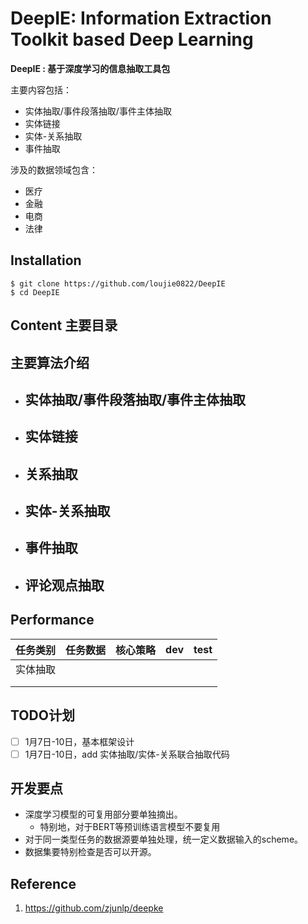 # DeepIE: Information Extraction Toolkit based Deep Learning 
**DeepIE : 基于深度学习的信息抽取工具包**

主要内容包括：

- 实体抽取/事件段落抽取/事件主体抽取
- 实体链接
- 实体-关系抽取
- 事件抽取

涉及的数据领域包含：

- 医疗
- 金融
- 电商
- 法律

## Installation

```shell
$ git clone https://github.com/loujie0822/DeepIE
$ cd DeepIE
```

## Content 主要目录





## 主要算法介绍

- 实体抽取/事件段落抽取/事件主体抽取
  - 
- 实体链接
  - 
- 关系抽取
  - 
- 实体-关系抽取
  - 
- 事件抽取
  - 
- 评论观点抽取
  - 

## Performance

| 任务类别 | 任务数据 | 核心策略 | dev  | test |
| -------- | -------- | -------- | ---- | ---- |
| 实体抽取 |          |          |      |      |
|          |          |          |      |      |
|          |          |          |      |      |



## TODO计划

- [ ] 1月7日-10日，基本框架设计
- [ ] 1月7日-10日，add 实体抽取/实体-关系联合抽取代码

## 开发要点

- 深度学习模型的可复用部分要单独摘出。
  - 特别地，对于BERT等预训练语言模型不要复用
- 对于同一类型任务的数据源要单独处理，统一定义数据输入的scheme。
- 数据集要特别检查是否可以开源。





## Reference

1. https://github.com/zjunlp/deepke